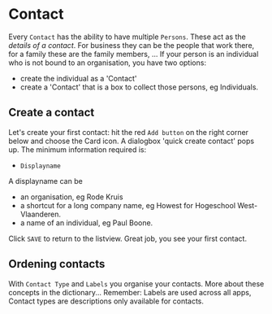 # Contact
Every `Contact` has the ability to have multiple `Persons`. These act as the _details of a contact_. For business they can be the people that work there, for a family these are the family members, ...
If your person is an individual who is not bound to an organisation, you have two options:
- create the individual as a 'Contact' 
- create a 'Contact' that is a box to collect those persons, eg Individuals.

## Create a contact
Let's create your first contact: hit the red `Add button` on the right corner below and choose the Card icon. A dialogbox 'quick create contact' pops up. The minimum information required is:
- `Displayname`

A displayname can be 
- an organisation, eg Rode Kruis
- a shortcut for a long company name, eg Howest for Hogeschool West-Vlaanderen.
- a name of an individual, eg Paul Boone.

Click `SAVE` to return to the listview. Great job, you see your first contact.

## Ordening contacts
With `Contact Type` and `Labels` you organise your contacts. More about these concepts in the dictionary...
Remember: Labels are used across all apps, Contact types are descriptions only available for contacts.

